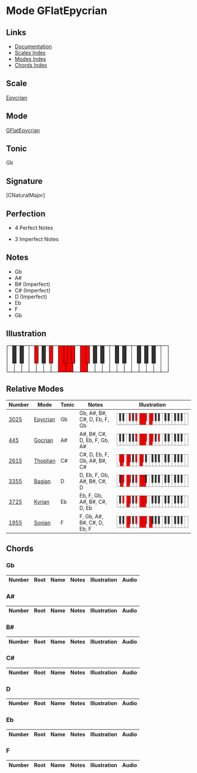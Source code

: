 # Mode GFlatEpycrian

## Links

- [Documentation](index.md)
- [Scales Index](Scales.md)
- [Modes Index](Modes.md)
- [Chords Index](Chords.md)

## Scale

[Epycrian](ScaleEpycrian.md)

## Mode

[GFlatEpycrian](ModeGFlatEpycrian.md)

## Tonic

Gb

## Signature

[CNaturalMajor]

## Perfection

 - 4 Perfect Notes

 - 3 Imperfect Notes

## Notes

- Gb
- A#
- B# (Imperfect)
- C# (Imperfect)
- D (Imperfect)
- Eb
- F
- Gb

## Illustration

![GFlatEpycrian](ModeGFlatEpycrian.png)

## Relative Modes

| Number | Mode | Tonic | Notes | Illustration |
|--------|------|-------|-------|--------------|
| [3025](https://ianring.com/musictheory/scales/3025) | [Epycrian](ModeEpycrian.md) | Gb | Gb, A#, B#, C#, D, Eb, F, Gb | ![GFlatEpycrian](ModeGFlatEpycrian.png) |
| [445](https://ianring.com/musictheory/scales/445) | [Gocrian](ModeGocrian.md) | A# | A#, B#, C#, D, Eb, F, Gb, A# | ![ASharpGocrian](ModeASharpGocrian.png) |
| [2615](https://ianring.com/musictheory/scales/2615) | [Thoptian](ModeThoptian.md) | C# | C#, D, Eb, F, Gb, A#, B#, C# | ![CSharpThoptian](ModeCSharpThoptian.png) |
| [3355](https://ianring.com/musictheory/scales/3355) | [Bagian](ModeBagian.md) | D | D, Eb, F, Gb, A#, B#, C#, D | ![DNaturalBagian](ModeDNaturalBagian.png) |
| [3725](https://ianring.com/musictheory/scales/3725) | [Kyrian](ModeKyrian.md) | Eb | Eb, F, Gb, A#, B#, C#, D, Eb | ![EFlatKyrian](ModeEFlatKyrian.png) |
| [1955](https://ianring.com/musictheory/scales/1955) | [Sonian](ModeSonian.md) | F | F, Gb, A#, B#, C#, D, Eb, F | ![FNaturalSonian](ModeFNaturalSonian.png) |

## Chords

### Gb

| Number | Root | Name | Notes | Illustration | Audio |
|--------|------|------|-------|--------------|-------|

### A#

| Number | Root | Name | Notes | Illustration | Audio |
|--------|------|------|-------|--------------|-------|

### B#

| Number | Root | Name | Notes | Illustration | Audio |
|--------|------|------|-------|--------------|-------|

### C#

| Number | Root | Name | Notes | Illustration | Audio |
|--------|------|------|-------|--------------|-------|

### D

| Number | Root | Name | Notes | Illustration | Audio |
|--------|------|------|-------|--------------|-------|

### Eb

| Number | Root | Name | Notes | Illustration | Audio |
|--------|------|------|-------|--------------|-------|

### F

| Number | Root | Name | Notes | Illustration | Audio |
|--------|------|------|-------|--------------|-------|

